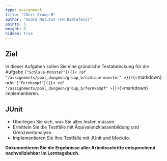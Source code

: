```yaml
---
type: assignment
title: "JUnit Group B"
author: "André Matutat (FH Bielefeld)"
points: 5
weight: 9
hidden: true
---
```


## Ziel

In dieser Aufgaben sollen Sie eine gründliche Testabdeckung für die Aufgabe `["Schlaue-Monster"]({{< ref "/assignments/pool_dungeon/group_b/schlaue-monster" >}})`{=markdown} oder `["Fernkampf"]({{< ref "/assignments/pool_dungeon/group_b/fernkampf" >}})`{=markdown} implementieren. 

## JUnit

- Überlegen Sie sich, was Sie alles testen müssen.
- Ermitteln Sie die Testfälle mit Äquivalenzklassenbildung und Grenzwertanalyse. 
- Implementieren Sie Ihre Testfälle mit JUnit und Mockito. 

**Dokumentieren Sie die Ergebnisse aller Arbeitsschritte entsprechend nachvollziehbar im Lerntagebuch.** 